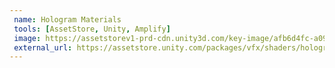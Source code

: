 ```yaml
---
 name: Hologram Materials
 tools: [AssetStore, Unity, Amplify]
 image: https://assetstorev1-prd-cdn.unity3d.com/key-image/afb6d4fc-a090-4830-9251-fa4d494498eb.webp
 external_url: https://assetstore.unity.com/packages/vfx/shaders/hologram-materials-215508
---
```

